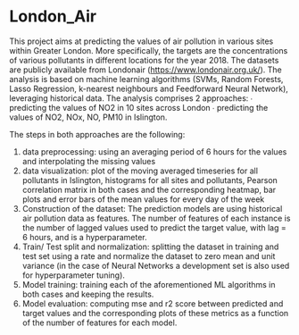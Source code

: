# London_Air

This project aims at predicting the values of air pollution in various sites within Greater London. More specifically, the targets are the concentrations of various pollutants in different locations for the year 2018. The datasets are publicly  available from Londonair (https://www.londonair.org.uk/). The analysis is based on machine learning algorithms (SVMs, Random Forests, Lasso Regression, k-nearest neighbours and Feedforward Neural Network), leveraging historical data.
The analysis comprises 2 approaches:
∙ predicting the values of NO2 in 10 sites across London
∙ predicting the values of NO2, NOx, NO, PM10 in Islington.

The steps in both approaches are the following:
1.	data preprocessing: using an averaging period of 6 hours for the values and interpolating the missing values
2.	data visualization:  plot of the moving averaged timeseries for all pollutants in Islington, histograms for all sites and pollutants, Pearson correlation matrix in both cases and the corresponding heatmap, bar plots and error bars of the mean values for every day of the week
3.	Construction of the dataset: The prediction models are using historical air pollution data as features. The number of features of each instance is the number of lagged values used to predict the target value, with lag = 6 hours, and is a hyperparameter.
4.	Train/ Test split and normalization: splitting the dataset in training and test set using a rate and normalize the dataset to zero mean and unit variance (in the case of Neural Networks a development set is also used for hyperparameter tuning).
5.	Model training: training each of the aforementioned ML algorithms in both cases and keeping the results.
6.	Model evaluation: computing mse and r2 score between predicted and target values and the corresponding plots of these metrics as a function of the number of features for each model.

